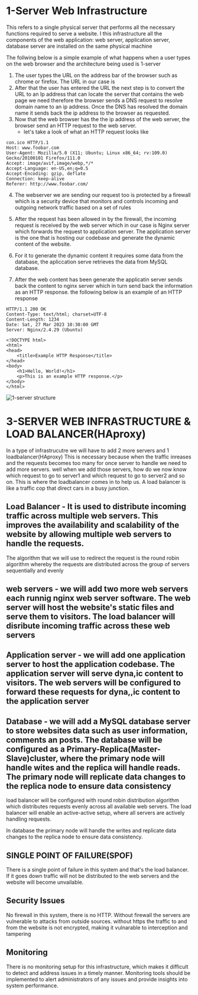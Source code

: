 # 1-Server Web Infrastructure
This refers to a single physical server that performs all the necessary functions required to serve a website. I this infrastructure all the components of the web application: web server, application server, database server are installed on the same physical machine

The follwing below is a simple example of what happens when a user types [](www.foobar.com) on the web browser and the architecture being used is 1-server

1. The user types the URL on the address bar of the browser such as chrome or firefox. The URL in our case is [](www.foobar.com)
2. After that the user has entered the URL the next step is to convert the URL to an Ip address that can locate the server that contains the web page we need
therefore the browser sends a DNS request to resolve [](www.foobar.com) domain name to an ip address. Once the DNS has resolved the domain name it sends back the ip address to the browser as requested.
3. Now that the web browser has the the ip address of the web server, the browser send an HTTP request to the web server.
	- let's take a look of what an HTTP request looks like

```
con.ico HTTP/1.1
Host: www.foobar.com
User-Agent: Mozilla/5.0 (X11; Ubuntu; Linux x86_64; rv:109.0) Gecko/20100101 Firefox/111.0
Accept: image/avif,image/webp,*/*
Accept-Language: en-US,en;q=0.5
Accept-Encoding: gzip, deflate
Connection: keep-alive
Referer: http://www.foobar.com/
```

4. The webserver we are sending our request too is protected by a firewall which is a security device that monitors and controls incoming and outgoing network traffic based on a set of rules

5. After the request has been allowed in by the firewall, the incoming request is received by the web server which in our case is Nginx server which forwards the request to application server. The application server is the one that is hosting our codebase and generate the dynamic content of the website.

6. For it to generate the dynamic content it requires some data from the database, the apliccation serve retrieves the data from MySQL database.

7. After the web content has been generate the applicatin server sends back the content to nginx server which in turn send back the information as an HTTP response. the following below is an example of an HTTP response

```
HTTP/1.1 200 OK
Content-Type: text/html; charset=UTF-8
Content-Length: 1234
Date: Sat, 27 Mar 2023 10:30:00 GMT
Server: Nginx/2.4.29 (Ubuntu)

<!DOCTYPE html>
<html>
<head>
	<title>Example HTTP Response</title>
</head>
<body>
	<h1>Hello, World!</h1>
	<p>This is an example HTTP response.</p>
</body>
</html>
```

![1-server structure](https://github.com/HassanMunene/alx-system_engineering-devops/blob/master/0x09-web_infrastructure_design/imgs/image.jpg)

# 3-SERVER WEB INFRASTRUCTURE & LOAD BALANCER(HAproxy)
In a type of infrastrucutre we will have to add 2 more servers and 1 loadbalancer(HAproxy) This is necessary because when the traffic inreases and the requests becomes too many for once server to handle we need to add more servers. well when we add those servers, how do we now know which request to go to server1 and which request to go to server2 and so on. This is where the loadbalancer comes in to help us. A load balancer is like a traffic cop that direct cars in a busy junction. 

## Load Balancer - It is used to distribute incoming traffic across multiple web servers. This improves the availability and scalability of the website by allowing multiple web servers to handle the requests.

The algorithm that we will use to redirect the request is the round robin algorithm whereby the requests are distributed across the group of servers sequentially and evenly

## web servers - we will add two more web servers each runnig nginx web server software. The web server will host the website's static files and serve them to visitors. The load balancer will disribute incoming traffic across these web servers

## Application server - we will add one application server to host the application codebase. The application server will serve dyna,ic content to visitors. The web servers will be configured to forward these requests for dyna,,ic content to the application server

## Database - we will add a MySQL database server to store websites data such as user information, comments an posts. The database will be configured as a Primary-Replica(Master-Slave)cluster, where the primary node will handle wites and the replica will handle reads. The primary node will replicate data changes to the replica node to ensure data consistency

load balancer will be configured with round robin distribution algorithm which distributes requests evenly across all available web servers. The load balancer will enable an active-active setup, where all servers are actively handling requests.

In database the primary node will handle the writes and replicate data changes to the replica node to ensure data consistency.

## SINGLE POINT OF FAILURE(SPOF)

There is a single point of failure in this system and that's the load balancer. If it goes down traffic will not be distributed to the web servers and the website will become unvailable.

## Security Issues

No firewall in this system, there is no HTTP. Without firewall the servers are vulnerable to attacks from outside sources. without https the traffic to and from the website is not encrypted, making it vulnarable to interception and tampering

## Monitoring

There is no monitoring setup for this infrastructure, which makes it difficult to detect and address issues in a timely manner. Monitoring tools should be implemented to alert administrators of any issues and provide insights into system performance.
